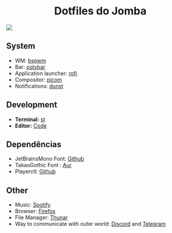 <h1 align="center">Dotfiles do Jomba</h1>

![](https://i.imgur.com/KOKce5P.png)


## System
+ WM: [bspwm](https://i.imgur.com/KOKce5P.png)
+ Bar: [polybar](https://github.com/polybar/polybar)
+ Application launcher: [rofi](https://github.com/davatorium/rofi)
+ Compositor: [picom](https://github.com/yshui/picom)
+ Notifications: [dunst](https://github.com/dunst-project/dunst)

## Development
+ **Terminal:** [st](https://st.suckless.org/)
+ **Editor:** [Code](https://github.com/Microsoft/vscode)

## Dependências
+ JetBrainsMono Font: [Github](https://github.com/ryanoasis/nerd-fonts/tree/master/patched-fonts/JetBrainsMono)
+ TakaoGothic Font : [Aur](https://aur.archlinux.org/packages/otf-takao/)
+ Playerctl: [Github](https://github.com/altdesktop/playerctl)

## Other
+ Music: [Spotify](https://www.spotify.com/)
+ Browser: [Firefox](https://www.mozilla.org/en-US/firefox/new/)
+ File Manager: [Thunar](https://github.com/xfce-mirror/thunar)
+ Way to communicate with outer world: [Discord](https://discordapp.com/) and [Telegram](https://telegram.org/)
